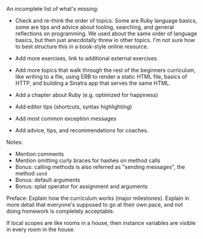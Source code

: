 An incomplete list of what's missing:

* Check and re-think the order of topics. Some are Ruby language basics, some are
  tips and advice about tooling, searching, and general reflections on
  programming. We used about the same order of language basics, but then just
  anecdotally threw in other topics. I'm not sure how to best structure this
  in a book-style online resource.
* Add more exercises, link to additional external exercises.
* Add more topics that walk through the rest of the beginners curriculum, like
  writing to a file, using ERB to render a static HTML file, basics of HTTP,
  and building a Sinatra app that serves the same HTML.
* Add a chapter about Ruby (e.g. optimized for happiness)
* Add editor tips (shortcuts, syntax highlighting)
* Add most common exception messages

* Add advice, tips, and recommendations for coaches.

Notes:

* Mention comments
* Mention omitting curly braces for hashes on method calls
* Bonus: calling methods is also referred as "sending messages", the method `send`
* Bonus: default arguments
* Bonus: splat operator for assignment and arguments

Preface: Explain how the curriculum works (major milestones). Explain in more
detail that everyone's supposed to go at their own pace, and not doing homework
is completely acceptable.

If local scopes are like rooms in a house, then instance variables are visible
in every room in the house.
